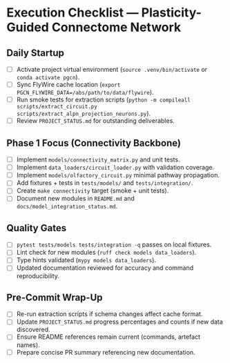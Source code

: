 # Execution Checklist — Plasticity-Guided Connectome Network

## Daily Startup
- [ ] Activate project virtual environment (`source .venv/bin/activate` or `conda activate pgcn`).
- [ ] Sync FlyWire cache location (`export PGCN_FLYWIRE_DATA=/abs/path/to/data/flywire`).
- [ ] Run smoke tests for extraction scripts (`python -m compileall scripts/extract_circuit.py scripts/extract_alpn_projection_neurons.py`).
- [ ] Review `PROJECT_STATUS.md` for outstanding deliverables.

## Phase 1 Focus (Connectivity Backbone)
- [ ] Implement `models/connectivity_matrix.py` and unit tests.
- [ ] Implement `data_loaders/circuit_loader.py` with validation coverage.
- [ ] Implement `models/olfactory_circuit.py` minimal pathway propagation.
- [ ] Add fixtures + tests in `tests/models/` and `tests/integration/`.
- [ ] Create `make connectivity` target (smoke + unit tests).
- [ ] Document new modules in `README.md` and `docs/model_integration_status.md`.

## Quality Gates
- [ ] `pytest tests/models tests/integration -q` passes on local fixtures.
- [ ] Lint check for new modules (`ruff check models data_loaders`).
- [ ] Type hints validated (`mypy models data_loaders`).
- [ ] Updated documentation reviewed for accuracy and command reproducibility.

## Pre-Commit Wrap-Up
- [ ] Re-run extraction scripts if schema changes affect cache format.
- [ ] Update `PROJECT_STATUS.md` progress percentages and counts if new data discovered.
- [ ] Ensure README references remain current (commands, artefact names).
- [ ] Prepare concise PR summary referencing new documentation.
